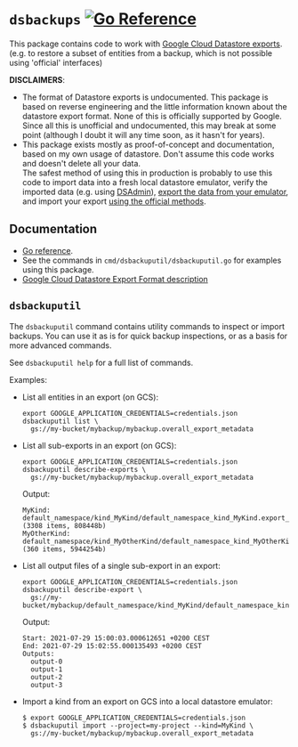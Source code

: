 # `dsbackups` [![Go Reference](https://pkg.go.dev/badge/github.com/remko/dsbackups.svg)](https://pkg.go.dev/github.com/remko/dsbackups)

This package contains code to work with [Google Cloud Datastore exports](https://cloud.google.com/datastore/docs/export-import-entities).
(e.g. to restore a subset of entities from a backup, which is not possible using 'official' interfaces)

**DISCLAIMERS**: 
- The format of Datastore exports is undocumented. This package is based on reverse engineering and the little
information known about the datastore export format. None of this is officially supported by Google.
  Since all this is unofficial and undocumented, this may break at some point (although I doubt it will any time soon, as it hasn't for years).
- This package exists mostly as proof-of-concept and documentation, based on my own usage of datastore. 
  Don't assume this code works and doesn't delete all your data.  
  The safest method of using this in production is probably to use this code to import data into a fresh local datastore emulator, verify the imported data
  (e.g. using [DSAdmin](https://github.com/remko/dsadmin)), [export the data from your emulator](https://cloud.google.com/datastore/docs/tools/emulator-export-import),
  and import your export [using the official methods](https://cloud.google.com/datastore/docs/export-import-entities).


## Documentation

- [Go reference](https://pkg.go.dev/github.com/remko/dsbackups).
- See the commands in `cmd/dsbackuputil/dsbackuputil.go` for examples using this package.
- [Google Cloud Datastore Export Format description](https://github.com/remko/dsbackups/blob/master/doc/DatastoreExportFormat.md)

## `dsbackuputil`

The `dsbackuputil` command contains utility commands to inspect or import backups.
You can use it as is for quick backup inspections, or as a basis for more advanced commands.

See `dsbackuputil help` for a full list of commands.


Examples: 

- List all entities in an export (on GCS):

      export GOOGLE_APPLICATION_CREDENTIALS=credentials.json 
      dsbackuputil list \
        gs://my-bucket/mybackup/mybackup.overall_export_metadata

- List all sub-exports in an export (on GCS):

      export GOOGLE_APPLICATION_CREDENTIALS=credentials.json 
      dsbackuputil describe-exports \
        gs://my-bucket/mybackup/mybackup.overall_export_metadata

  Output:

      MyKind: default_namespace/kind_MyKind/default_namespace_kind_MyKind.export_metadata (3308 items, 808448b)
      MyOtherKind: default_namespace/kind_MyOtherKind/default_namespace_kind_MyOtherKind.export_metadata (360 items, 5944254b)

- List all output files of a single sub-export in an export:

      export GOOGLE_APPLICATION_CREDENTIALS=credentials.json 
      dsbackuputil describe-export \
        gs://my-bucket/mybackup/default_namespace/kind_MyKind/default_namespace_kind_MyKind.export_metadata 

  Output: 
  
      Start: 2021-07-29 15:00:03.000612651 +0200 CEST
      End: 2021-07-29 15:02:55.000135493 +0200 CEST
      Outputs:
        output-0
        output-1
        output-2
        output-3

- Import a kind from an export on GCS into a local datastore emulator:

      $ export GOOGLE_APPLICATION_CREDENTIALS=credentials.json 
      $ dsbackuputil import --project=my-project --kind=MyKind \
        gs://my-bucket/mybackup/mybackup.overall_export_metadata




